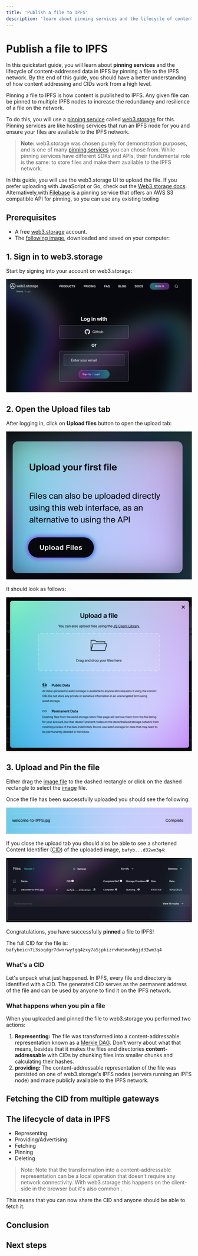 ```yaml
---
title: 'Publish a file to IPFS'
description: 'learn about pinning services and the lifecycle of content-addressed data in IPFS by pinning a file to the IPFS network'
---
```


# Publish a file to IPFS

In this quickstart guide, you will learn about **pinning services** and the lifecycle of content-addressed data in IPFS by pinning a file to the IPFS network. By the end of this guide, you should have a better understanding of how content addressing and CIDs work from a high level.

Pinning a file to IPFS is how content is published to IPFS. Any given file can be pinned to multiple IPFS nodes to increase the redundancy and resilience of a file on the network.

To do this, you will use a [pinning service](../concepts/persistence.md#pinning-in-context) called [web3.storage](https://web3.storage/) for this. Pinning services are like hosting services that run an IPFS node for you and ensure your files are available to the IPFS network.

> **Note:** web3.storage was chosen purely for demonstration purposes, and is one of many [pinning services](../concepts/persistence.md#pinning-in-context) you can chose from. While pinning services have different SDKs and APIs, their fundemental role is the same: to store files and make them available to the IPFS network.

In this guide, you will use the web3.storage UI to upload the file. If you prefer uploading with JavaScript or Go, check out the [Web3.storage docs](https://web3.storage/docs/how-tos/store/). Alternatively,with [Filebase](https://filebase.com/) is a pinning service that offers an AWS S3 compatible API for pinning, so you can use any existing tooling

## Prerequisites

- A free [web3.storage](https://web3.storage/) account.
- The [following image](/images/welcome-to-IPFS.jpg), downloaded and saved on your computer:

## 1. Sign in to web3.storage

Start by signing into your account on web3.storage:

![web3.storage login window](./images/login-web3-storage.png)

## 2. Open the Upload files tab

After logging in, click on **Upload files** button to open the upload tab:

![web3.storage upload button](./images/web3-upload-button.png)

It should look as follows:

![web3.storage upload tab](./images/web3-upload-tab.png)

## 3. Upload and Pin the file

Either drag the [image file](/images/welcome-to-IPFS.jpg) to the dashed rectangle or click on the dashed rectangle to select the [image](/images/welcome-to-IPFS.jpg) file.

Once the file has been successfully uploaded you should see the following:

![web3.storage file uploaded](./images/web3-file-uploaded.png)

If you close the upload tab you should also be able to see a shortened Content Identifier ([CID](../concepts/content-addressing.md)) of the uploaded image, `bafyb...d32wm3q4`:

![file after upload](./images/web3-file-after-upload.png)

Congratulations, you have successfully **pinned** a file to IPFS!

The full CID for the file is: `bafybeicn7i3soqdgr7dwnrwytgq4zxy7a5jpkizrvhm5mv6bgjd32wm3q4`

### What's a CID

Let's unpack what just happened. In IPFS, every file and directory is identified with a CID. The generated CID serves as the permanent address of the file and can be used by anyone to find it on the IPFS network.

### What happens when you pin a file

When you uploaded and pinned the file to web3.storage you performed two actions:

1. **Representing:** The file was transformed into a content-addressable representation known as a [Merkle DAG](../concepts/merkle-dag.md). Don't worry about what that means, besides that it makes the files and directories **content-addressable** with CIDs by chunking files into smaller chunks and calculating their hashes.
2. **providing:** The content-addressable representation of the file was persisted on one of web3.storage's IPFS nodes (servers running an IPFS node) and made publicly available to the IPFS network.

## Fetching the CID from multiple gateways

## The lifecycle of data in IPFS

- Representing
- Providing/Advertising
- Fetching
- Pinning
- Deleting

> Note: Note that the transformation into a content-addressable representation can be a local operation that doesn't require any network connectivity. With web3.storage this happens on the client-side in the browser but it's also common .

This means that you can now share the CID and anyone should be able to fetch it.

## Conclusion

## Next steps
